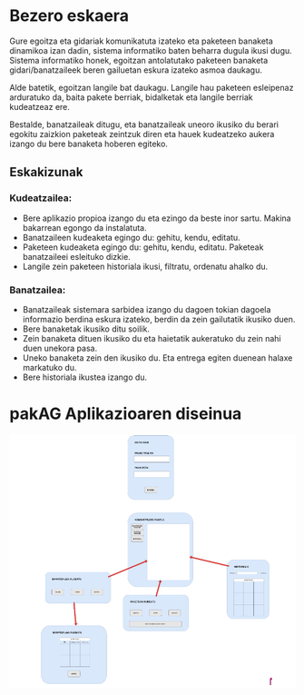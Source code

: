 # Bezero eskaera
Gure egoitza eta gidariak komunikatuta izateko eta paketeen banaketa dinamikoa izan dadin, sistema informatiko baten beharra dugula ikusi dugu. Sistema informatiko honek, egoitzan antolatutako paketeen banaketa gidari/banatzaileek beren gailuetan eskura izateko asmoa daukagu. 

Alde batetik, egoitzan langile bat daukagu. Langile hau paketeen esleipenaz arduratuko da, baita pakete berriak, bidalketak eta langile berriak kudeatzeaz ere.

Bestalde, banatzaileak ditugu, eta banatzaileak uneoro ikusiko du berari egokitu zaizkion paketeak zeintzuk diren eta hauek kudeatzeko aukera izango du bere banaketa hoberen egiteko.

## Eskakizunak
### Kudeatzailea:
-	Bere aplikazio propioa izango du eta ezingo da beste inor sartu. Makina bakarrean egongo da instalatuta.
-	Banatzaileen kudeaketa egingo du: gehitu, kendu, editatu.
-	Paketeen kudeaketa egingo du: gehitu, kendu, editatu. Paketeak banatzaileei esleituko dizkie.
-	Langile zein paketeen historiala ikusi, filtratu, ordenatu ahalko du.
### Banatzailea:
-	Banatzaileak sistemara sarbidea izango du dagoen tokian dagoela informazio berdina eskura izateko, berdin da zein gailutatik ikusiko duen.
-	Bere banaketak ikusiko ditu soilik.
-	Zein banaketa dituen ikusiko du eta haietatik aukeratuko du zein nahi duen unekora pasa.
-	Uneko banaketa zein den ikusiko du. Eta entrega egiten duenean halaxe markatuko du.
-	Bere historiala ikustea izango du.



# pakAG Aplikazioaren diseinua
![Texto alternativo](aaa.png)

